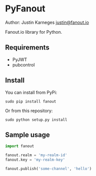 PyFanout
========
Author: Justin Karneges <justin@fanout.io>

Fanout.io library for Python.

Requirements
------------

* PyJWT
* pubcontrol

Install
-------

You can install from PyPi:

    sudo pip install fanout

Or from this repository:

    sudo python setup.py install

Sample usage
------------

```python
import fanout

fanout.realm = 'my-realm-id'
fanout.key = 'my-realm-key'

fanout.publish('some-channel', 'hello')
```
